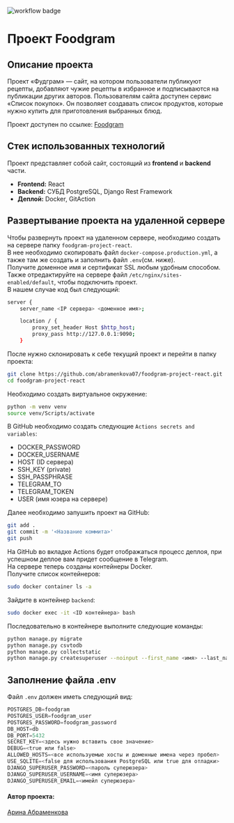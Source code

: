 ![workflow badge](https://github.com/abramenkova07/foodgram-project-react/actions/workflows/main.yml/badge.svg)

#  Проект Foodgram

## Описание проекта

Проект «Фудграм» — сайт, на котором пользователи публикуют рецепты, добавляют чужие рецепты в избранное и подписываются на публикации других авторов. Пользователям сайта доступен сервис «Список покупок». Он позволяет создавать список продуктов, которые нужно купить для приготовления выбранных блюд.

Проект доступен по ссылке: [Foodgram](https://foodgram.run.place/signin) <br>

## Стек использованных технологий

Проект представляет собой сайт, состоящий из **frontend** и **backend** части.
* **Frontend:** React
* **Backend:** СУБД PostgreSQL, Django Rest Framework
* **Деплой:** Docker, GitAction

## Развертывание проекта на удаленной сервере

Чтобы развернуть проект на удаленном сервере, необходимо создать на сервере папку `foodgram-project-react`. <br>
В нее необходимо скопировать файл `docker-compose.production.yml`, а также там же создать и заполнить файл `.env`(см. ниже). <br>
Получите доменное имя и сертификат SSL любым удобным способом. <br>
Также отредактируйте на сервере файл `/etc/nginx/sites-enabled/default`, чтобы подключить проект. <br>
В нашем случае код был следующий:
```bash
server {
    server_name <IP сервера> <доменное имя>;

    location / {
        proxy_set_header Host $http_host;
        proxy_pass http://127.0.0.1:9090;
    }
```
После нужно склонировать к себе текущий проект и перейти в папку проекта: <br>
```bash
git clone https://github.com/abramenkova07/foodgram-project-react.git
cd foodgram-project-react
```
Необходимо создать виртуальное окружение: <br>
```bash
python -m venv venv
source venv/Scripts/activate
```
В GitHub необходимо создать следующие `Actions secrets and variables`: <br>
* DOCKER_PASSWORD
* DOCKER_USERNAME
* HOST (ID сервера)
* SSH_KEY (private)
* SSH_PASSPHRASE
* TELEGRAM_TO
* TELEGRAM_TOKEN
* USER (имя юзера на сервере)

Далее необходимо запушить проект на GitHub:
```bash
git add .
git commit -m '<Название коммита>'
git push
```
На GitHub во вкладке Actions будет отображаться процесс деплоя, при успешном деплое вам придет сообщение в Telegram. <br>
На сервере теперь созданы контейнеры Docker. <br>
Получите список контейнеров: <br>
```bash
sudo docker container ls -a
```
Зайдите в контейнер `backend`: <br>
```bash
sudo docker exec -it <ID контейнера> bash
```
Последовательно в контейнере выполните следующие команды: <br>
```bash
python manage.py migrate
python manage.py csvtodb
python manage.py collectstatic
python manage.py createsuperuser --noinput --first_name <имя> --last_name <фамилия>
```
## Заполнение файла .env

Файл `.env` должен иметь следующий вид: <br>
```python
POSTGRES_DB=foodgram
POSTGRES_USER=foodgram_user
POSTGRES_PASSWORD=foodgram_password
DB_HOST=db
DB_PORT=5432
SECRET_KEY=<здесь нужно вставить свое значение>
DEBUG=<true или false>
ALLOWED_HOSTS=<все используемые хосты и доменные имена через пробел>
USE_SQLITE=<false для использования PostgreSQL или true для отладки>
DJANGO_SUPERUSER_PASSWORD=<пароль суперюзера>
DJANGO_SUPERUSER_USERNAME=<имя суперюзера>
DJANGO_SUPERUSER_EMAIL=<имейл суперюзера>
```
#### Автор проекта:
[Арина Абраменкова](https://github.com/abramenkova07)